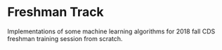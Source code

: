 # Freshman Track
Implementations of some machine learning algorithms for 2018 fall CDS freshman training session from scratch.
